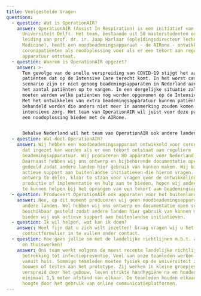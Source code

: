 ```yaml
---
title: Veelgestelde Vragen
questions:
  - question: Wat is OperationAIR?
    answer: OperationAIR (Assist In Respiration) is een initiatief van de Technische
      Universiteit Delft. Het team, bestaande uit 50 masterstudenten onder
      leiding van prof. dr. ir. Jaap Harlaar (opleidingsdirecteur Technical
      Medicine), heeft een noodbeademingsapparaat - de AIRone - ontwikkeld voor
      coronapatiënten als noodoplossing voor als er een tekort aan reguliere
      apparatuur ontstaat.
  - question: Waarom is OperationAIR opgezet?
    answer: >-
      Ten gevolge van de snelle verspreiding van COVID-19 stijgt het aantal
      patiënten dat op de Intensive Care terecht komt. In het worst case
      scenario zijn er niet genoeg beademingsapparaten in Nederland aanwezig om
      het aantal patiënten op te vangen. In een dergelijke situatie zal besloten
      moeten worden welke patiënten nog worden opgenomen op de Intensive Care.
      Met het ontwikkelen van extra beademingsapparatuur kunnen patiënten
      behandeld worden die anders niet meer in aanmerking zouden komen voor deze
      intensieve zorg. Het team van OperationAIR wil juist voor deze patiënten
      een noodoplossing bieden met de AIRone.


      Behalve Nederland wil het team van OperationAIR ook andere landen helpen om tekorten aan beademingsapparatuur op te vangen. Daarom is het ontwerp van de AIRone en de bijbehorende documentatie open source beschikbaar gesteld en biedt het team support aan andere initiatieven.
  - question: Wat doet OperationAIR?
    answer: Wij hebben een noodbeademingsapparaat ontwikkeld voor coronapatienten
      dat ingezet kan worden als er een tekort ontstaat aan reguliere
      beademingsapparatuur. Wij produceren 80 apparaten voor Nederland.
      Daarnaast hebben wij ons ontwerp en bijbehorende documentatie open source
      gedeeld zodat andere landen hier gebruik van kunnen maken. Wij bieden
      actieve support aan buitenlandse initiatieven die hierom vragen. Door ons
      ontwerp te delen, klaar te staan voor vragen over de ontwikkeling,
      productie of implementatie en hulp aan te bieden, hopen wij andere landen
      te kunnen helpen bij het opvangen van een tekort aan beademingsapparatuur.
  - question: Produceert OperationAIR ook apparaten voor het buitenland?
    answer: Nee, op dit moment produceren wij geen noodbeademingsapparaten voor
      andere landen. Wel hebben wij ons ontwerp en documentatie open source
      beschikbaar gesteld zodat andere landen hier gebruik van kunnen maken en
      bieden wij ook actieve support aan buitenlandse initiatieven.
  - question: Ik wil helpen, wat kan ik doen?
    answer: Heel fijn dat u zich wilt inzetten! Graag vragen wij u het
      contactformulier in te vullen onder contact.
  - question: Hoe gaan jullie om met de landelijke richtlijnen m.b.t. afstand houden
      en thuiswerken?
    answer: Ons team werkt volgens de meest recente landelijke richtlijnen met
      betrekking tot infectiepreventie. Veel van onze teamleden werken daarom
      vanuit huis. Sommige teamleden moeten fysiek op de universiteit zijn om te
      bouwen of testen aan het prototype. Zij werken in kleine groepjes
      verspreid door het gebouw, leven strikte handhygiëne na en houden altijd
      minimaal 1,5 meter afstand van elkaar. De teamleden houden elkaar op de
      hoogte door het gebruik van online communicatieplatformen.
---
```

